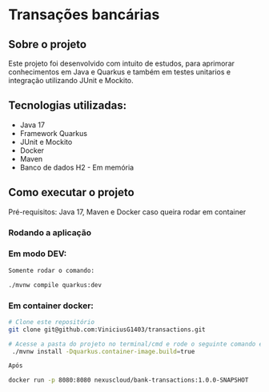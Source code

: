 # Transações bancárias

## Sobre o projeto

Este projeto foi desenvolvido com intuito de estudos, para aprimorar conhecimentos em Java e Quarkus e também em testes 
unitarios e integração utilizando JUnit e Mockito.

## Tecnologias utilizadas:
- Java 17
- Framework Quarkus
- JUnit e Mockito
- Docker
- Maven
- Banco de dados H2 - Em memória

## Como executar o projeto

Pré-requisitos: Java 17, Maven e Docker caso queira rodar em container



### Rodando a aplicação

### Em modo DEV:
```bash
Somente rodar o comando:

./mvnw compile quarkus:dev
```
### Em container docker:
```bash
# Clone este repositório
git clone git@github.com:ViniciusG1403/transactions.git

# Acesse a pasta do projeto no terminal/cmd e rode o seguinte comando estando na pasta raiz do projeto
 ./mvnw install -Dquarkus.container-image.build=true 

Após

docker run -p 8080:8080 nexuscloud/bank-transactions:1.0.0-SNAPSHOT
```

